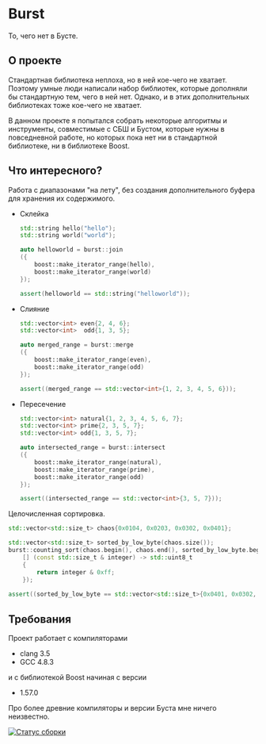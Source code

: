 Burst
=====

То, чего нет в Бусте.

О проекте
---------

Стандартная библиотека неплоха, но в ней кое-чего не хватает. Поэтому умные люди написали набор библиотек, которые дополняли бы стандартную тем, чего в ней нет.
Однако, и в этих дополнительных библиотеках тоже кое-чего не хватает.

В данном проекте я попытался собрать некоторые алгоритмы и инструменты, совместимые с СБШ и Бустом, которые нужны в повседневной работе, но которых пока нет ни в стандартной библиотеке, ни в библиотеке Boost.

Что интересного?
----------------

Работа с диапазонами "на лету", без создания дополнительного буфера для хранения их содержимого.

* Склейка
  
  ```c++
  std::string hello("hello");
  std::string world("world");

  auto helloworld = burst::join
  ({
      boost::make_iterator_range(hello),
      boost::make_iterator_range(world)
  });

  assert(helloworld == std::string("helloworld"));
  ```
  
* Слияние
  
  ```c++
  std::vector<int> even{2, 4, 6};
  std::vector<int>  odd{1, 3, 5};

  auto merged_range = burst::merge
  ({
      boost::make_iterator_range(even),
      boost::make_iterator_range(odd)
  });

  assert((merged_range == std::vector<int>{1, 2, 3, 4, 5, 6}));
  ```
  
* Пересечение
  
  ```c++
  std::vector<int> natural{1, 2, 3, 4, 5, 6, 7};
  std::vector<int> prime{2, 3, 5, 7};
  std::vector<int> odd{1, 3, 5, 7};

  auto intersected_range = burst::intersect
  ({
      boost::make_iterator_range(natural),
      boost::make_iterator_range(prime),
      boost::make_iterator_range(odd)
  });

  assert((intersected_range == std::vector<int>{3, 5, 7}));
  ```
  
Целочисленная сортировка.
  
  ```c++
  std::vector<std::size_t> chaos{0x0104, 0x0203, 0x0302, 0x0401};

  std::vector<std::size_t> sorted_by_low_byte(chaos.size());
  burst::counting_sort(chaos.begin(), chaos.end(), sorted_by_low_byte.begin(),
      [] (const std::size_t & integer) -> std::uint8_t
      {
          return integer & 0xff;
      });
      
  assert((sorted_by_low_byte == std::vector<std::size_t>{0x0401, 0x0302, 0x0203, 0x0104}));
  ```

Требования
----------

Проект работает с компиляторами

- clang 3.5
- GCC 4.8.3

и с библиотекой Boost начиная с версии

- 1.57.0

Про более древние компиляторы и версии Буста мне ничего неизвестно.

[![Статус сборки](https://travis-ci.org/izvolov/burst.svg?branch=master)](https://travis-ci.org/izvolov/burst)
